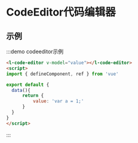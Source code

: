 # CodeEditor代码编辑器

## 示例

:::demo codeeditor示例
```html
<l-code-editor v-model="value"></l-code-editor>
<script>
import { defineComponent, ref } from 'vue'

export default {
  data(){
      return {
          value: 'var a = 1;'
      }
  }
}
</script>
```
:::
